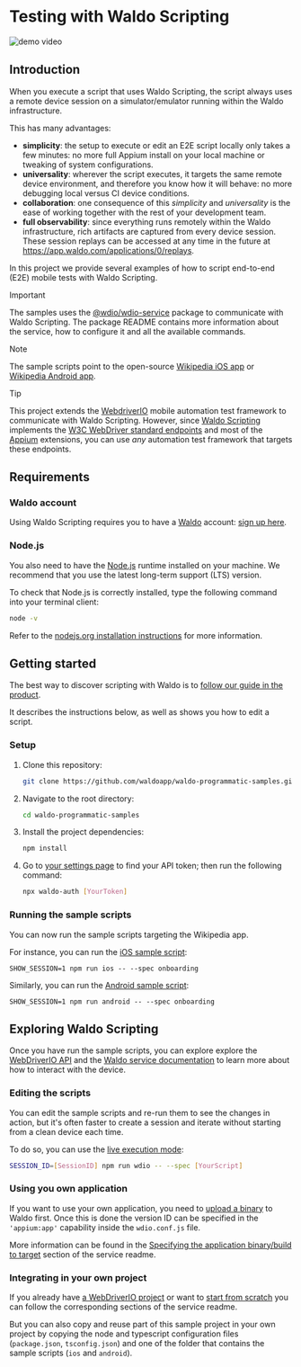 # Testing with Waldo Scripting

![demo video](https://github.com/waldoapp/waldo-programmatic-samples/assets/10992081/48d12141-6d51-405c-85fb-c8a68b3ea8d0)

## Introduction

When you execute a script that uses Waldo Scripting, the script always uses a remote device session on a
simulator/emulator running within the Waldo infrastructure.

This has many advantages:

- **simplicity**: the setup to execute or edit an E2E script locally only takes a few minutes: no more full Appium
  install on your local machine or tweaking of system configurations.
- **universality**: wherever the script executes, it targets the same remote device environment, and therefore you know
  how it will behave: no more debugging local versus CI device conditions.
- **collaboration**: one consequence of this _simplicity_ and _universality_ is the ease of working together with
  the rest of your development team.
- **full observability**: since everything runs remotely within the Waldo infrastructure, rich artifacts are captured
  from every device session. These session replays can be accessed at any time in the future at
  https://app.waldo.com/applications/0/replays.

In this project we provide several examples of how to script end-to-end (E2E) mobile tests with Waldo Scripting.

> [!IMPORTANT]
> The samples uses the [@wdio/wdio-service](https://www.npmjs.com/package/@waldoapp/wdio-service) package to
> communicate with Waldo Scripting. The package README contains more information about the service, how to configure
> it and all the available commands.

> [!NOTE]
> The sample scripts point to the open-source [Wikipedia iOS app][wikipedia-ios] or
> [Wikipedia Android app][wikipedia-android].

> [!TIP]
> This project extends the [WebdriverIO][webdriverio] mobile automation test framework to communicate with
> Waldo Scripting. However, since [Waldo Scripting][coreapi] implements the [W3C WebDriver standard endpoints][w3c]
> and most of the [Appium][appium] extensions, you can use _any_ automation test framework that targets these
> endpoints.

## Requirements

### Waldo account

Using Waldo Scripting requires you to have a [Waldo][waldo] account: [sign up here][signup].

### Node.js

You also need to have the [Node.js][nodejs] runtime installed on your machine. We recommend that you use the
latest long-term support (LTS) version.

To check that Node.js is correctly installed, type the following command into your terminal client:

```sh
node -v
```

Refer to the [nodejs.org installation instructions](https://nodejs.org/en/learn/getting-started/how-to-install-nodejs)
for more information.

## Getting started

The best way to discover scripting with Waldo is to
[follow our guide in the product](https://app.waldo.com/applications/0/sessions?guide=wikipedia-programmatic).

It describes the instructions below, as well as shows you how to edit a script.

### Setup

1. Clone this repository:

   ```sh
   git clone https://github.com/waldoapp/waldo-programmatic-samples.git
   ```

2. Navigate to the root directory:

   ```sh
   cd waldo-programmatic-samples
   ```

3. Install the project dependencies:

   ```sh
   npm install
   ```

4. Go to [your settings page][config] to find your API token; then run the following command:

   ```sh
   npx waldo-auth [YourToken]
   ```

### Running the sample scripts

You can now run the sample scripts targeting the Wikipedia app.

For instance, you can run the [iOS sample script](ios/test/onboarding.ts):

```shell
SHOW_SESSION=1 npm run ios -- --spec onboarding
```

Similarly, you can run the [Android sample script](android/test/onboarding.ts):

```shell
SHOW_SESSION=1 npm run android -- --spec onboarding
```

## Exploring Waldo Scripting

Once you have run the sample scripts, you can explore explore the
[WebDriverIO API](https://webdriver.io/docs/api/browser) and the
[Waldo service documentation][service-readme] to learn more about how
to interact with the device.

[service-readme]: https://github.com/waldoapp/wdio-service/blob/main/Readme.md

### Editing the scripts

You can edit the sample scripts and re-run them to see the changes in action, but it's often faster to create a
session and iterate without starting from a clean device each time.

To do so, you can use the [live execution mode][live-exec]:

```sh
SESSION_ID=[SessionID] npm run wdio -- --spec [YourScript]
```

[live-exec]: https://github.com/waldoapp/wdio-service/blob/main/Readme.md#live-execution

### Using you own application

If you want to use your own application, you need to
[upload a binary](https://app.waldo.com/applications/0/builds/upload) to Waldo first. Once this is done the version ID
can be specified in the `'appium:app'` capability inside the `wdio.conf.js` file.

More information can be found in the [Specifying the application binary/build to target][specifying] section of the
service readme.

[specifying]: https://github.com/waldoapp/wdio-service/blob/main/Readme.md#specifying-the-application-binarybuild-to-target

### Integrating in your own project

If you already have [a WebDriverIO project][existing-wdio] or want to [start from scratch][from-scratch] you can
follow the corresponding sections of the service readme.

But you can also copy and reuse part of this sample project in your own project by copying the node and typescript
configuration files (`package.json`, `tsconfig.json`) and one of the folder that contains the sample scripts
(`ios` and `android`).

[from-scratch]: https://github.com/waldoapp/wdio-service/blob/main/Readme.md#starting-from-scratch
[existing-wdio]: https://github.com/waldoapp/wdio-service/blob/main/Readme.md#in-an-existing-webdriverio-project

[coreapi]: https://docs.waldo.com/reference/postwdhubsession
[nodejs]: https://nodejs.org/
[signup]: https://app.waldo.com/register
[config]: https://app.waldo.com/settings/profile
[w3c]: https://w3c.github.io/webdriver/#endpoints
[waldo]: https://www.waldo.com/
[webdriverio]: https://webdriver.io/
[wikipedia-ios]: https://github.com/wikimedia/wikipedia-ios
[wikipedia-android]: https://github.com/wikimedia/apps-android-wikipedia
[appium]: http://appium.io/
